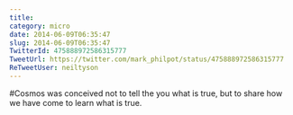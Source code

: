 ```yaml
---
title: 
category: micro
date: 2014-06-09T06:35:47
slug: 2014-06-09T06:35:47
TwitterId: 475888972586315777
TweetUrl: https://twitter.com/mark_philpot/status/475888972586315777
ReTweetUser: neiltyson
---
```


<i class="fa fa-retweet" aria-hidden="true"></i> #Cosmos was conceived not to tell the you what is true, but to share how we have come to learn what is true.